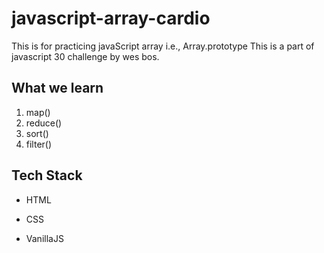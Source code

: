 # javascript-array-cardio

This is for practicing javaScript array i.e., Array.prototype This is a part of javascript 30 challenge by wes bos.

## What we learn 
1. map()
2. reduce()
3. sort()
4. filter()

## Tech Stack

- HTML

- CSS

- VanillaJS
  

